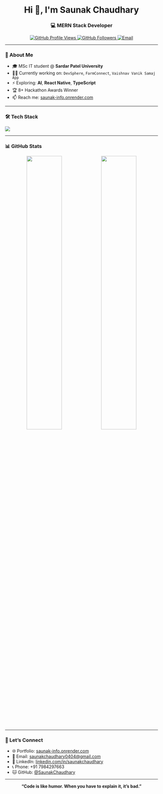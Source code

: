 <!-- GitHub Profile README for Saunak Chaudhary -->

<h1 align="center">Hi 👋, I'm Saunak Chaudhary</h1>
<h3 align="center">💻 MERN Stack Developer </h3>

<p align="center">
  <a href="https://github.com/SaunakChaudhary">
    <img src="https://komarev.com/ghpvc/?username=SaunakChaudhary&style=flat-square&color=blue" alt="GitHub Profile Views" />
  </a>
  <a href="https://github.com/SaunakChaudhary?tab=followers">
    <img src="https://img.shields.io/github/followers/SaunakChaudhary?label=Followers&style=flat-square" alt="GitHub Followers" />
  </a>
  <a href="mailto:saunakchaudhary0404@gmail.com">
    <img src="https://img.shields.io/badge/Gmail-saunakchaudhary0404@gmail.com-red?style=flat-square&logo=gmail" alt="Email" />
  </a>
</p>

---

### 🧠 About Me

- 🎓 MSc IT student @ **Sardar Patel University**  
- 🧑‍💻 Currently working on: `DevSphere`, `FarmConnect`, `Vaishnav Vanik Samaj App`  
- ⚡ Exploring: **AI**, **React Native**, **TypeScript**  
- 🏆 8+ Hackathon Awards Winner    
- 📫 Reach me: [saunak-info.onrender.com](https://saunak-info.onrender.com)

---

### 🛠 Tech Stack

<p align="left">
  <img src="https://skillicons.dev/icons?i=react,nodejs,express,mongodb,html,css,js,tailwind,bootstrap,git,github,vscode,mysql,.netcore" />
</p>

---

### 📊 GitHub Stats

<p align="center">
  <img src="https://github-readme-stats.vercel.app/api?username=SaunakChaudhary&show_icons=true&theme=radical&count_private=true" width="48%" />
  <img src="https://streak-stats.demolab.com?user=SaunakChaudhary&theme=radical&hide_border=true" width="48%" />
</p>

---

### 🔗 Let’s Connect

- 🌐 Portfolio: [saunak-info.onrender.com](https://saunak-info.onrender.com)  
- 📧 Email: saunakchaudhary0404@gmail.com
- 🔗 LinkedIn: [linkedin.com/in/saunakchaudhary](https://www.linkedin.com/in/saunak-chaudhary-27830336a/) 
- 📞 Phone: +91 7984297663  
- 🐱 GitHub: [@SaunakChaudhary](https://github.com/SaunakChaudhary)

---

<p align="center">
  <b>“Code is like humor. When you have to explain it, it’s bad.”</b>  
</p>
